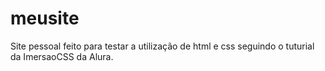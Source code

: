 # meusite
Site pessoal feito para testar a utilização de html e css seguindo o tuturial da ImersaoCSS da Alura. 
